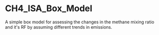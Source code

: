 # CH4_ISA_Box_Model
A simple box model for assessing the changes in the methane mixing ratio and it's RF by assuming different trends in emissions. 

